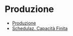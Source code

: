 # Produzione
- [Produzione](DocumentazioneSmeUP/DOC/DOC_APP/000060/P5/_sidebar.md)
- [Schedulaz. Capacità Finita](DocumentazioneSmeUP/DOC/DOC_APP/000060/S5/_sidebar.md)
